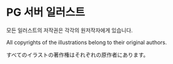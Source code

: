 # PG 서버 일러스트
모든 일러스트의 저작권은 각각의 원저작자에게 있습니다.

All copyrights of the illustrations belong to their original authors.

すべてのイラストの著作権はそれぞれの原作者にあります。
